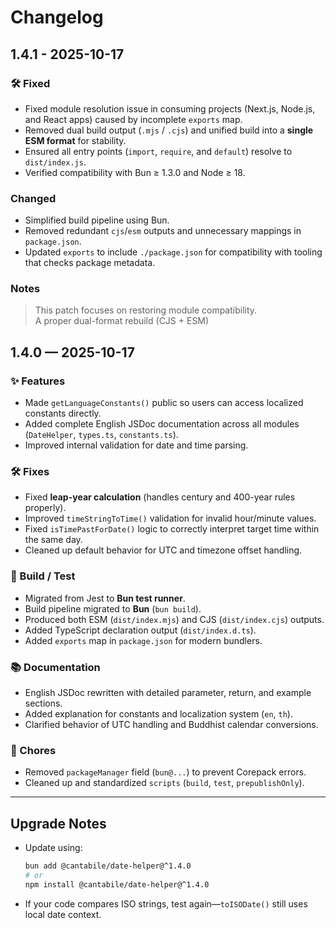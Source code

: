 # Changelog

## 1.4.1 - 2025-10-17

### 🛠 Fixed

- Fixed module resolution issue in consuming projects (Next.js, Node.js, and React apps) caused by incomplete `exports` map.
- Removed dual build output (`.mjs` / `.cjs`) and unified build into a **single ESM format** for stability.
- Ensured all entry points (`import`, `require`, and `default`) resolve to `dist/index.js`.
- Verified compatibility with Bun ≥ 1.3.0 and Node ≥ 18.

### Changed

- Simplified build pipeline using Bun.
- Removed redundant `cjs`/`esm` outputs and unnecessary mappings in `package.json`.
- Updated `exports` to include `./package.json` for compatibility with tooling that checks package metadata.

### Notes

> This patch focuses on restoring module compatibility.  
> A proper dual-format rebuild (CJS + ESM)

## 1.4.0 — 2025-10-17

### ✨ Features

- Made `getLanguageConstants()` public so users can access localized constants directly.
- Added complete English JSDoc documentation across all modules (`DateHelper`, `types.ts`, `constants.ts`).
- Improved internal validation for date and time parsing.

### 🛠 Fixes

- Fixed **leap-year calculation** (handles century and 400-year rules properly).
- Improved `timeStringToTime()` validation for invalid hour/minute values.
- Fixed `isTimePastForDate()` logic to correctly interpret target time within the same day.
- Cleaned up default behavior for UTC and timezone offset handling.

### 🧱 Build / Test

- Migrated from Jest to **Bun test runner**.
- Build pipeline migrated to **Bun** (`bun build`).
- Produced both ESM (`dist/index.mjs`) and CJS (`dist/index.cjs`) outputs.
- Added TypeScript declaration output (`dist/index.d.ts`).
- Added `exports` map in `package.json` for modern bundlers.

### 📚 Documentation

- English JSDoc rewritten with detailed parameter, return, and example sections.
- Added explanation for constants and localization system (`en`, `th`).
- Clarified behavior of UTC handling and Buddhist calendar conversions.

### 🔁 Chores

- Removed `packageManager` field (`bun@...`) to prevent Corepack errors.
- Cleaned up and standardized `scripts` (`build`, `test`, `prepublishOnly`).

---

## Upgrade Notes

- Update using:

  ```bash
  bun add @cantabile/date-helper@^1.4.0
  # or
  npm install @cantabile/date-helper@^1.4.0
  ```

- If your code compares ISO strings, test again—`toISODate()` still uses local date context.
